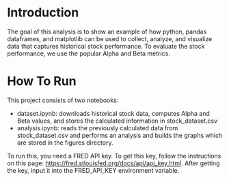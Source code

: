 # Introduction

The goal of this analysis is to show an example of how python, pandas dataframes, and matplotlib can be used to collect, analyze, and visualize data that captures historical stock performance. To evaluate the stock performance, we use the popular Alpha and Beta metrics. 

# How To Run

This project consists of two notebooks: 
- dataset.ipynb: downloads historical stock data, computes Alpha and Beta values, and stores the calculated information in stock_dataset.csv 
- analysis.ipynb: reads the previously calculated data from stock_dataset.csv and performs an analysis and builds the graphs which are stored in the figures directory. 

To run this, you need a FRED API key. To get this key, follow the instructions on this page: https://fred.stlouisfed.org/docs/api/api_key.html. After getting the key, input it into the FRED_API_KEY environment variable. 
